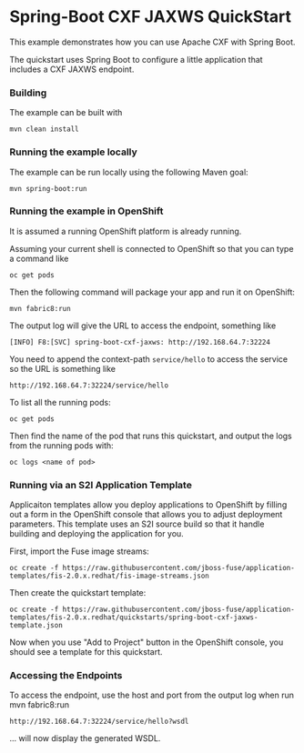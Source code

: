 # Spring-Boot CXF JAXWS QuickStart

This example demonstrates how you can use Apache CXF with Spring Boot.

The quickstart uses Spring Boot to configure a little application that includes a CXF JAXWS endpoint.


### Building

The example can be built with

    mvn clean install


### Running the example locally

The example can be run locally using the following Maven goal:

    mvn spring-boot:run


### Running the example in OpenShift

It is assumed a running OpenShift platform is already running.

Assuming your current shell is connected to OpenShift so that you can type a command like

```
oc get pods
```

Then the following command will package your app and run it on OpenShift:

```
mvn fabric8:run
```

The output log will give the URL to access the endpoint, something like
```
[INFO] F8:[SVC] spring-boot-cxf-jaxws: http://192.168.64.7:32224
```

You need to append the context-path `service/hello` to access the service so the URL is something like

    http://192.168.64.7:32224/service/hello

To list all the running pods:

    oc get pods

Then find the name of the pod that runs this quickstart, and output the logs from the running pods with:

    oc logs <name of pod>

### Running via an S2I Application Template

Applicaiton templates allow you deploy applications to OpenShift by filling out a form in the OpenShift console that allows you to adjust deployment parameters.  This template uses an S2I source build so that it handle building and deploying the application for you.

First, import the Fuse image streams:

    oc create -f https://raw.githubusercontent.com/jboss-fuse/application-templates/fis-2.0.x.redhat/fis-image-streams.json

Then create the quickstart template:

    oc create -f https://raw.githubusercontent.com/jboss-fuse/application-templates/fis-2.0.x.redhat/quickstarts/spring-boot-cxf-jaxws-template.json

Now when you use "Add to Project" button in the OpenShift console, you should see a template for this quickstart. 

### Accessing the Endpoints

To access the endpoint, use the host and port from the output log when run mvn fabric8:run

    http://192.168.64.7:32224/service/hello?wsdl
    
... will now display the generated WSDL.

